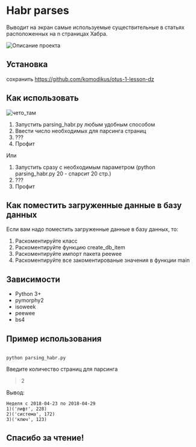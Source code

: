 Habr parses
=====================
Выводит на экран самые используемые существительные в статьях расположенных на n страницах Хабра.

![Описание проекта](http://picua.org/img/2017-04/27/5i4u3amhjov9hkmcy0knrgfco.jpg)

Установка
-----------------------------------
сохранить https://github.com/komodikus/otus-1-lesson-dz

Как использовать
-----------------------------------
![чето_там](http://s8.favim.com/orig/141228/gif-puppy-Favim.com-2342718.gif)
1) Запустить parsing_habr.py любым удобным способом
2) Ввести число необходимых для парсинга страниц
3) ???
4) Профит

Или

1) Запустить сразу с необходимым параметром (python parsing_habr.py 20 - спарсит 20 стр.)
3) ???
4) Профит

Как поместить загруженные данные в базу данных
-----------------------------------
Если вам надо поместить загруженные данные в базу данных, то:
1) Раскоментируйте класс
2) Раскоментируйте функцию create_db_item
3) Раскоментируйте импорт пакета peewee
4) Раскоментируйте все закоментированые значения в функции main

Зависимости
-----------------------------------
* Python 3+
* pymorphy2
* isoweek
* peewee
* bs4

Пример использования
-----------------------------------
```

python parsing_habr.py
```

Введите количество страниц для парсинга

> 2

Вывод:

```
Неделя с 2018-04-23 по 2018-04-29
1)('лифт', 228)
2)('система', 172)
3)('ключ', 123)
```


Спасибо за чтение!
-----------------------------------





